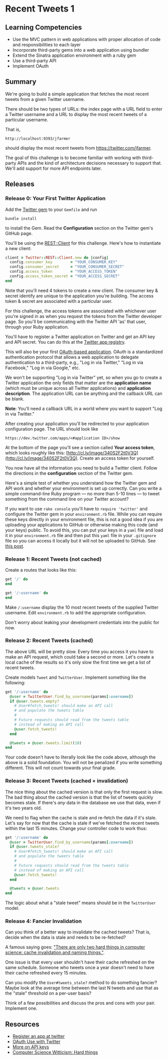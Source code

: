 # Recent Tweets 1

## Learning Competencies

* Use the MVC pattern in web applications with proper allocation of code and
  responsibilities to each layer
* Incorporate third-party gems into a web application using bundler
* Extend the Sinatra application environment with a ruby gem
* Use a third-party API
* Implement OAuth

## Summary

We're going to build a simple application that fetches the most recent tweets
from a given Twitter username.

There should be two types of URLs: the index page with a URL field to enter a
Twitter username and a URL to display the most recent tweets of a particular
username.

That is,

```text
http://localhost:9393/jfarmer
```

should display the most recent tweets from https://twitter.com/jfarmer.

The goal of this challenge is to become familiar with working with third-party
APIs and the kind of architecture decisions necessary to support that.  We'll
add support for more API endpoints later.

## Releases

### Release 0: Your First Twitter Application

Add the [Twitter gem][] to your `Gemfile` and run

```text
bundle install
```

to install the Gem.  Read the **Configuration** section on the Twitter gem's
GitHub page.

You'll be using the [REST::Client](http://rdoc.info/gems/twitter/Twitter/REST/Client) for this challenge. Here's how to instantiate a new client:

```ruby
client = Twitter::REST::Client.new do |config|
  config.consumer_key        = "YOUR_CONSUMER_KEY"
  config.consumer_secret     = "YOUR_CONSUMER_SECRET"
  config.access_token        = "YOUR_ACCESS_TOKEN"
  config.access_token_secret = "YOUR_ACCESS_SECRET"
end
```

Note that you'll need 4 tokens to create a new client. The consumer key & secret identify are unique to the application you're building. The access token & secret are associated with a particular user.

For this challenge, the access tokens are associated with whichever user you're signed in as when you request the tokens from the Twitter developer page. So you'll be communicating with the Twitter API 'as' that user, through your Ruby application.

You'll have to register a Twitter application on Twitter and get an API key and
API secret.  You can do this at the [Twitter app registry][twitter app registry].

This will also be your first [OAuth-based application][twitter oauth].  OAuth
is a standardized authentication protocol that allows a web application to
delegate authentication to a third-party, e.g., "Log in via Twitter," "Log in
via Facebook," "Log in via Google," etc.

We won't be supporting "Log in via Twitter" yet, so when you go to create a
Twitter application the only fields that matter are the **application name**
(which must be unique across all Twitter applications) and **application
description**.  The application URL can be anything and the callback URL can be
blank.

**Note**: You'll need a callback URL in a world where you want to support "Log
in via Twitter."

After creating your application you'll be redirected to your application
configuration page.  The URL should look like

```text
https://dev.twitter.com/apps/<#application ID>/show
```

At the bottom of the page you'll see a section called **Your access token**,
which looks roughly like this:
[http://cl.ly/image/340S2F2t0V3Q](http://cl.ly/image/340S2F2t0V3Q).  Create an
access token for yourself.

You now have all the information you need to build a Twitter client.  Follow
the directions in the **configuration** section of the Twitter gem.

Here's a simple test of whether you understand how the Twitter gem and API work
and whether your environment is set up correctly.  Can you write a simple
command-line Ruby program &mdash; no more than 5-10 lines &mdash; to tweet
something from the command line on your Twitter account?

If you want to use `rake console` you'll have to `require 'twitter'` and
configure the Twitter gem in your `environment.rb` file.  While you can require
these keys directly in your environment file, this is not a good idea if you
are uploading your applications to GitHub or otherwise making this code (and
your keys) public.  To avoid this, you can put your keys in a `yaml` file and
load it in your `environment.rb` file and then put this `yaml` file in your
`.gitignore` file so you can access it locally but it will not be uploaded to
GitHub. See [this post][breakout session on api keys].

### Release 1: Recent Tweets (not cached)

Create a routes that looks like this:

```ruby
get '/' do
end

get '/:username' do
end
```

Make `/:username` display the 10 most recent tweets of the supplied Twitter
username.  Edit `environment.rb` to add the appropriate configuration.

Don't worry about leaking your development credentials into the public for now.

### Release 2: Recent Tweets (cached)

The above URL will be pretty slow.  Every time you access it you have to make
an API request, which could take a second or more.  Let's create a local cache
of the results so it's only slow the first time we get a list of recent tweets.

Create models `Tweet` and `TwitterUser`.  Implement something like the
following:

```ruby
get '/:username' do
  @user = TwitterUser.find_by_username(params[:username])
  if @user.tweets.empty?
    # User#fetch_tweets! should make an API call
    # and populate the tweets table
    #
    # Future requests should read from the tweets table
    # instead of making an API call
    @user.fetch_tweets!
  end

  @tweets = @user.tweets.limit(10)
end
```

Your code doesn't have to literally look like the code above, although the
above is a solid foundation.  You will not be penalized if you write something
different.  This will not count towards your final grade.

### Release 3: Recent Tweets (cached + invalidation)

The nice thing about the cached version is that only the first request is slow.
The bad thing about the cached version is that the list of tweets quickly
becomes stale.  If there's *any* data in the database we use that data, even if
it's two years old.

We need to flag when the cache is stale and re-fetch the data if it's stale.
Let's say for now that the cache is stale if we've fetched the recent tweets
within the last 15 minutes.  Change your controller code to work thus:

```ruby
get '/:username' do
  @user = TwitterUser.find_by_username(params[:username])
  if @user.tweets_stale?
    # User#fetch_tweets! should make an API call
    # and populate the tweets table
    #
    # Future requests should read from the tweets table
    # instead of making an API call
    @user.fetch_tweets!
  end

  @tweets = @user.tweets
end
```

The logic about what a "stale tweet" means should be in the `TwitterUser`
model.

### Release 4: Fancier Invalidation

Can you think of a better way to invalidate the cached tweets?  That is, decide
when the data is stale and needs to be re-fetched?

A famous saying goes: ["There are only two hard things in computer science:
cache invalidation and naming things."][hard things].

One issue is that every user shouldn't have their cache refreshed on the same
schedule.  Someone who tweets once a year doesn't need to have their cache
refreshed every 15 minutes.

Can you modify the `User#tweets_stale?` method to do something fancier?  Maybe
look at the average time between the last N tweets and use that as the "stale"
threshold on a per-user basis?

Think of a few possibilities and discuss the pros and cons with your pair.
Implement one.

<!-- ## Optimize Your Learning -->

## Resources

* [Register an app at twitter][twitter app registry]
* [OAuth Use with Twitter][twitter oauth]
* [More on API keys][breakout session on api keys]
* [Computer Science Witticism: Hard things][hard things]


[twitter app registry]: https://dev.twitter.com/apps/new
[twitter oauth]: https://dev.twitter.com/docs/auth/oauth/faq
[breakout session on api keys]: https://gist.github.com/dbc-challenges/c513a933644ed9ba2bc8
[hard things]: http://martinfowler.com/bliki/TwoHardThings.html
[Twitter gem]: http://rdoc.info/gems/twitter
